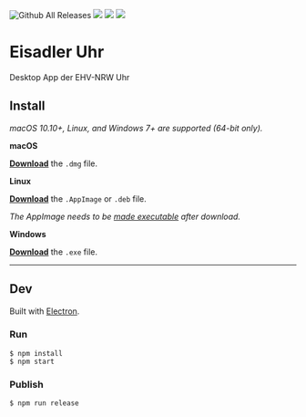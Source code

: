 ![Github All Releases](https://img.shields.io/github/downloads/christianwgd/ehvnrw-uhr/total.svg)
![](https://badgen.net/badge/platform/macos/green?icon=apple)
![](https://badgen.net/badge/platform/windows/green?icon=windows)
![](https://badgen.net/badge/platform/linux/green?icon=linux)

# Eisadler Uhr

Desktop App der EHV-NRW Uhr

## Install

*macOS 10.10+, Linux, and Windows 7+ are supported (64-bit only).*

**macOS**

[**Download**](https://github.com/christianwgd/ehvnrw-uhr/releases/latest) the `.dmg` file.

**Linux**

[**Download**](https://github.com/christianwgd/ehvnrw-uhr/releases/latest) the `.AppImage` or `.deb` file.

*The AppImage needs to be [made executable](http://discourse.appimage.org/t/how-to-make-an-appimage-executable/80) after download.*

**Windows**

[**Download**](https://github.com/christianwgd/ehvnrw-uhr/releases/latest) the `.exe` file.

---

## Dev

Built with [Electron](https://electronjs.org).

### Run

```
$ npm install
$ npm start
```

### Publish

```
$ npm run release
```
